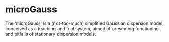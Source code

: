 # microGauss

The 'microGauss' is a (not-too-much) simplified Gaussian dispersion model, conceived as a teaching and trial system, aimed at presenting functioning and pitfalls of stationary dispersion models.
